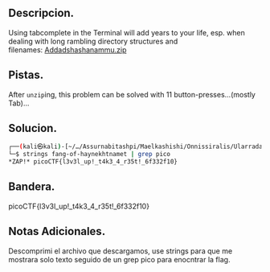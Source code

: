 ## Descripcion.
Using tabcomplete in the Terminal will add years to your life, esp. when dealing with long rambling directory structures and filenames: [Addadshashanammu.zip](https://mercury.picoctf.net/static/72712e82413e78cc8aa8d553ffea42b0/Addadshashanammu.zip)

## Pistas.
After `unzip`ing, this problem can be solved with 11 button-presses...(mostly Tab)...

## Solucion.
``` bash
┌──(kali㉿kali)-[~/…/Assurnabitashpi/Maelkashishi/Onnissiralis/Ularradallaku]
└─$ strings fang-of-haynekhtnamet | grep pico   
*ZAP!* picoCTF{l3v3l_up!_t4k3_4_r35t!_6f332f10}


```

## Bandera.
picoCTF{l3v3l_up!_t4k3_4_r35t!_6f332f10}

## Notas Adicionales.
Descomprimi el archivo que descargamos, use strings para que me mostrara solo texto seguido de un grep pico para enocntrar la flag.
